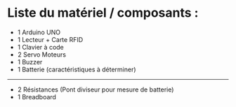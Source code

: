 # Liste du matériel / composants :

- 1 Arduino UNO
- 1 Lecteur + Carte RFID
- 1 Clavier à code
- 2 Servo Moteurs
- 1 Buzzer
- 1 Batterie (caractéristiques à déterminer)
______
- 2 Résistances (Pont diviseur pour mesure de batterie)
- 1 Breadboard
